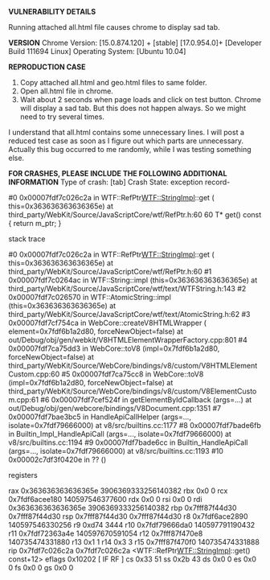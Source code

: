 <b>VULNERABILITY DETAILS</b>

Running attached all.html file causes chrome to display sad tab.

<b>VERSION</b>
Chrome Version: [15.0.874.120] + [stable]
                [17.0.954.0]+ [Developer Build 111694 Linux]
Operating System: [Ubuntu 10.04]

<b>REPRODUCTION CASE</b>

1. Copy attached all.html and geo.html files to same folder.
2. Open all.html file in chrome.
3. Wait about 2 seconds when page loads and click on test button.
   Chrome will display a sad tab.
   But this does not happen always. So we might need to try several times.

I understand that all.html contains some unnecessary lines. I will post a reduced test case as soon as I figure out which parts are unnecessary. Actually this bug occurred to me randomly, while I was testing something else.

<b>FOR CRASHES, PLEASE INCLUDE THE FOLLOWING ADDITIONAL INFORMATION</b>
Type of crash: [tab]
Crash State: 
exception record-

#0  0x00007fdf7c026c2a in WTF::RefPtr<WTF::StringImpl>::get (
    this=0x363636363636365e)
    at third_party/WebKit/Source/JavaScriptCore/wtf/RefPtr.h:60
60	        T* get() const { return m_ptr; }

stack trace

#0  0x00007fdf7c026c2a in WTF::RefPtr<WTF::StringImpl>::get (
    this=0x363636363636365e)
    at third_party/WebKit/Source/JavaScriptCore/wtf/RefPtr.h:60
#1  0x00007fdf7c0264ac in WTF::String::impl (this=0x363636363636365e)
    at third_party/WebKit/Source/JavaScriptCore/wtf/text/WTFString.h:143
#2  0x00007fdf7c026570 in WTF::AtomicString::impl (this=0x363636363636365e)
    at third_party/WebKit/Source/JavaScriptCore/wtf/text/AtomicString.h:62
#3  0x00007fdf7cf754ca in WebCore::createV8HTMLWrapper (
    element=0x7fdf6b1a2d80, forceNewObject=false)
    at out/Debug/obj/gen/webkit/V8HTMLElementWrapperFactory.cpp:801
#4  0x00007fdf7ca75dd3 in WebCore::toV8 (impl=0x7fdf6b1a2d80, 
    forceNewObject=false)
    at third_party/WebKit/Source/WebCore/bindings/v8/custom/V8HTMLElementCustom.cpp:60
#5  0x00007fdf7ca75cc8 in WebCore::toV8 (impl=0x7fdf6b1a2d80, 
    forceNewObject=false)
    at third_party/WebKit/Source/WebCore/bindings/v8/custom/V8ElementCustom.cpp:61
#6  0x00007fdf7cef524f in getElementByIdCallback (args=...)
    at out/Debug/obj/gen/webcore/bindings/V8Document.cpp:1351
#7  0x00007fdf7bae3bc5 in HandleApiCallHelper<false> (args=..., 
    isolate=0x7fdf79666000) at v8/src/builtins.cc:1177
#8  0x00007fdf7bade6fb in Builtin_Impl_HandleApiCall (args=..., 
    isolate=0x7fdf79666000) at v8/src/builtins.cc:1194
#9  0x00007fdf7bade6cc in Builtin_HandleApiCall (args=..., 
    isolate=0x7fdf79666000) at v8/src/builtins.cc:1193
#10 0x00002c7df3f0420e in ?? ()

registers

rax            0x363636363636365e	3906369333256140382
rbx            0x0	0
rcx            0x7fdf6acee180	140597546377600
rdx            0x0	0
rsi            0x0	0
rdi            0x363636363636365e	3906369333256140382
rbp            0x7fff87f44d30	0x7fff87f44d30
rsp            0x7fff87f44d30	0x7fff87f44d30
r8             0x7fdf6ace2890	140597546330256
r9             0xd74	3444
r10            0x7fdf79666da0	140597791190432
r11            0x7fdf72363a4e	140597670591054
r12            0x7fff87f470e8	140735474331880
r13            0x1	1
r14            0x3	3
r15            0x7fff87f470f0	140735474331888
rip            0x7fdf7c026c2a	0x7fdf7c026c2a <WTF::RefPtr<WTF::StringImpl>::get() const+12>
eflags         0x10202	[ IF RF ]
cs             0x33	51
ss             0x2b	43
ds             0x0	0
es             0x0	0
fs             0x0	0
gs             0x0	0